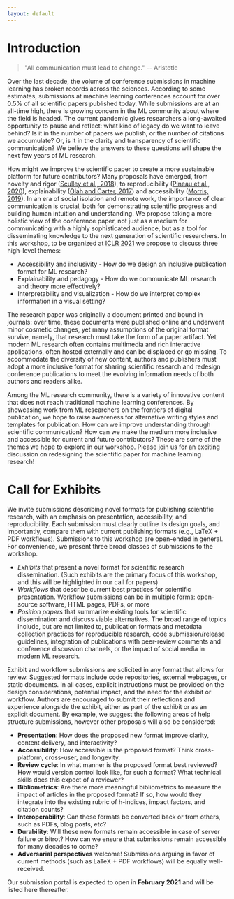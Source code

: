 ```yaml
---
layout: default
---
```


# Introduction

> "All communication must lead to change." -- Aristotle

Over the last decade, the volume of conference submissions in machine learning has broken records across the sciences. According to some estimates, submissions at machine learning conferences account for over 0.5% of all scientific papers published today. While submissions are at an all-time high, there is growing concern in the ML community about where the field is headed. The current pandemic gives researchers a long-awaited opportunity to pause and reflect: what kind of legacy do we want to leave behind? Is it in the number of papers we publish, or the number of citations we accumulate? Or, is it in the clarity and transparency of scientific communication? We believe the answers to these questions will shape the next few years of ML research.

How might we improve the scientific paper to create a more sustainable platform for future contributors? Many proposals have emerged, from novelty and rigor ([Sculley et al., 2018](https://openreview.net/pdf?id=rJWF0Fywf)), to reproducibility ([Pineau et al., 2020](https://arxiv.org/abs/2003.12206)), explainability ([Olah and Carter, 2017](https://distill.pub/2017/research-debt/)) and accessibility ([Morris, 2019](https://arxiv.org/abs/1908.08939)). In an era of social isolation and remote work, the importance of clear communication is crucial, both for demonstrating scientific progress and building human intuition and understanding. We propose taking a more holistic view of the conference paper, not just as a medium for communicating with a highly sophisticated audience, but as a tool for disseminating knowledge to the next generation of scientific researchers. In this workshop, to be organized at [ICLR 2021](https://iclr.cc/) we propose to discuss three high-level themes:

* Accessibility and inclusivity - How do we design an inclusive publication format for ML research?
* Explainability and pedagogy - How do we communicate ML research and theory more effectively?
* Interpretability and visualization - How do we interpret complex information in a visual setting?

The research paper was originally a document printed and bound in journals: over time, these documents were published online and underwent minor cosmetic changes, yet many assumptions of the original format survive, namely, that research must take the form of a paper artifact. Yet modern ML research often contains multimedia and rich interactive applications, often hosted externally and can be displaced or go missing. To accommodate the diversity of new content, authors and publishers must adopt a more inclusive format for sharing scientific research and redesign conference publications to meet the evolving information needs of both authors and readers alike.

Among the ML research community, there is a variety of innovative content that does not reach traditional machine learning conferences. By showcasing work from ML researchers on the frontiers of digital publication, we hope to raise awareness for alternative writing styles and templates for publication. How can we improve understanding through scientific communication? How can we make the medium more inclusive and accessible for current and future contributors? These are some of the themes we hope to explore in our workshop. Please join us for an exciting discussion on redesigning the scientific paper for machine learning research!

# Call for Exhibits

We invite submissions describing novel formats for publishing scientific research, with an emphasis on presentation, accessibility, and reproducibility. Each submission must clearly outline its design goals, and importantly, compare them with current publishing formats (e.g., LaTeX + PDF workflows). Submissions to this workshop are open-ended in general. For convenience, we present three broad classes of submissions to the workshop.

* _Exhibits_ that present a novel format for scientific research dissemination. (Such exhibits are the primary focus of this workshop, and this will be highlighted in our call for papers)
* _Workflows_ that describe current best practices for scientific presentation. Workflow submissions can be in multiple forms: open-source software, HTML pages, PDFs, or more
* _Position papers_ that summarize existing tools for scientific dissemination and discuss viable alternatives. The broad range of topics include, but are not limited to, publication formats and metadata collection practices for reproducible research, code submission/release guidelines, integration of publications with peer-review comments and conference discussion channels, or the impact of social media in modern ML research.


Exhibit and workflow submissions are solicited in any format that allows for review. Suggested formats include code repositories, external webpages, or static documents. In all cases, explicit instructions must be provided on the design considerations, potential impact, and the need for the exhibit or workflow. Authors are encouraged to submit their reflections and experience alongside the exhibit, either as part of the exhibit or as an explicit document. By example, we suggest the following areas of help structure submissions, however other proposals will also be considered:

* **Presentation**: How does the proposed new format improve clarity, content delivery, and interactivity?
* **Accessibility**: How accessible is the proposed format? Think cross-platform, cross-user, and longevity.
* **Review cycle**: In what manner is the proposed format best reviewed? How would version control look like, for such a format? What technical skills does this expect of a reviewer?
* **Bibliometrics**: Are there more meaningful bibliometrics to measure the impact of articles in the proposed format? If so, how would they integrate into the existing rubric of h-indices, impact factors, and citation counts?
* **Interoperability**: Can these formats be converted back or from others, such as PDFs, blog posts, etc?
* **Durability**: Will these new formats remain accessible in case of server failure or bitrot? How can we ensure that submissions remain accessible for many decades to come?
* **Adversarial perspectives** welcome! Submissions arguing in favor of current methods (such as LaTeX + PDF workflows) will be equally well-received.

Our submission portal is expected to open in **February 2021** and will be listed here thereafter.


